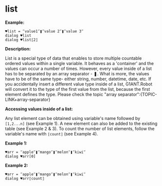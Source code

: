 # list

**Example:**

```G1ANT
♥list = ‴value1‴❚‴value 2‴❚‴value 3‴
dialog ♥list 
dialog ♥list⟦2⟧ 
```

**Description:**

List is a special type of data that enables to store multiple countable ordered values within a single variable. It behaves as a 'container' and the values can occur a number of times. However, every value inside of a list has to be separated by an array separator - ❚. What is more, the values have to be of the same type- either string, number, datetime, date, etc. If you accidentally insert a different value type inside of a list, G1ANT.Robot will convert it to the type of the first value from the list, because the first element defines the type. 
Please check the topic "array separator":{TOPIC-LINK+array-separator}

**Accessing values inside of a list:**

Any list element can be obtained using variable's name followed by `[1,2...n]` (see Example 1).
A new element can also be added to the existing table (see Example 2 &amp; 3).
To count the number of list elements, follow the variable's name with `⟦count⟧` (see Example 4).

**Example 1:**

```G1ANT
♥arr = ‴apple‴❚‴mango‴❚‴melon‴❚‴kiwi‴
dialog ♥arr[0]
```

 

**Example 2:**

```G1ANT
♥arr = ‴apple‴❚‴mango‴❚‴melon‴❚‴kiwi‴
dialog ♥arr⟦count⟧
```


